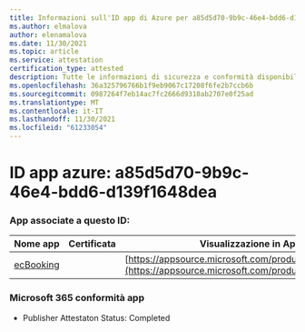 ```yaml
---
title: Informazioni sull'ID app di Azure per a85d5d70-9b9c-46e4-bdd6-d139f1648dea
ms.author: elmalova
author: elenamalova
ms.date: 11/30/2021
ms.topic: article
ms.service: attestation
certification_type: attested
description: Tutte le informazioni di sicurezza e conformità disponibili per a85d5d70-9b9c-46e4-bdd6-d139f1648dea.
ms.openlocfilehash: 36a325796766b1f9eb9067c17208f6fe2b7ccb6b
ms.sourcegitcommit: 0987264f7eb14ac7fc2666d9310ab2707e0f25ad
ms.translationtype: MT
ms.contentlocale: it-IT
ms.lasthandoff: 11/30/2021
ms.locfileid: "61233054"
---
```

# <a name="azure-app-id-a85d5d70-9b9c-46e4-bdd6-d139f1648dea"></a>ID app azure: a85d5d70-9b9c-46e4-bdd6-d139f1648dea


### <a name="apps-associated-with-this-id"></a>App associate a questo ID:
| **Nome app** | **Certificata** | **Visualizzazione in AppSource** |
|--------------|---------------|-----------------------|
| [ecBooking](https://docs.microsoft.com/microsoft-365-app-certification/forward/WA200002096) |  | [https://appsource.microsoft.com/product/office/WA200002096](https://appsource.microsoft.com/product/office/WA200002096) |

### <a name="microsoft-365-app-compliance-status"></a>Microsoft 365 conformità app
- Publisher Attestaton Status: Completed
